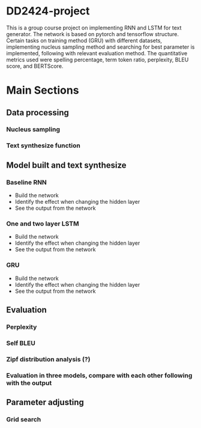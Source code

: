 # DD2424-project
This is a group course project on implementing RNN and LSTM for text generator. The network is based on pytorch and tensorflow structure. Certain tasks on training method (GRU) with different datasets, implementing nucleus sampling method and searching for best parameter is implemented, following with relevant evaluation method. The quantitative metrics used were spelling percentage, term token ratio, perplexity, BLEU score, and BERTScore.

# Main Sections
## Data processing
### Nucleus sampling

### Text synthesize function

## Model built and text synthesize
### Baseline RNN
- Build the network
- Identify the effect when changing the hidden layer
- See the output from the network

### One and two layer LSTM
- Build the network
- Identify the effect when changing the hidden layer
- See the output from the network

### GRU
- Build the network
- Identify the effect when changing the hidden layer
- See the output from the network

## Evaluation
### Perplexity

### Self BLEU

### Zipf distribution analysis (?)

### Evaluation in three models, compare with each other following with the output

## Parameter adjusting
### Grid search 
